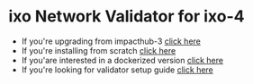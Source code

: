 # ixo Network Validator for ixo-4

- If you're upgrading from impacthub-3 [click here](./README_UPGRADE.md)
- If you're installing from scratch [click here](./README_INSTALL.md)
- If you'are interested in a dockerized version [click here](../README_DOCKER.md)
- If you're looking for validator setup guide [click here](./README_CONFIG.md)